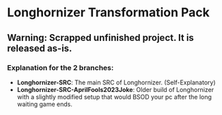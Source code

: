 # Longhornizer Transformation Pack

## Warning: Scrapped unfinished project. It is released as-is.

### Explanation for the 2 branches:
- **Longhornizer-SRC**: The main SRC of Longhornizer. (Self-Explanatory)
- **Longhornizer-SRC-AprilFools2023Joke**: Older build of Longhornizer with a slightly modified setup that would BSOD your pc after the long waiting game ends.
